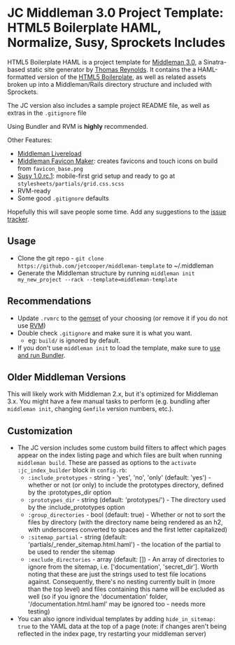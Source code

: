 # JC Middleman 3.0 Project Template: HTML5 Boilerplate HAML, Normalize, Susy, Sprockets Includes

HTML5 Boilerplate HAML is a project template for [Middleman 3.0](http://www.middlemanapp.com), a Sinatra-based static site generator by [Thomas Reynolds](http://awardwinningfjords.com/). It contains the a HAML-formatted version of the [HTML5 Boilerplate](http://www.html5boilerplate.com), as well as related assets broken up into a Middleman/Rails directory structure and included with Sprockets.

The JC version also includes a sample project README file, as well as extras in the `.gitignore` file

Using Bundler and RVM is **highly** recommended.

Other Features:

* [Middleman Livereload](https://github.com/middleman/middleman-livereload)
* [Middleman Favicon Maker](https://github.com/follmann/middleman-favicon-maker): creates favicons and touch icons on build from `favicon_base.png`
* [Susy 1.0.rc.1](http://susy.oddbird.net): mobile-first grid setup and ready to go at `stylesheets/partials/grid.css.scss`
* RVM-ready
* Some good `.gitignore` defaults

Hopefully this will save people some time. Add any suggestions to the [issue tracker](https://github.com/dannyprose/Middleman-HTML5-Boilerplate-HAML-Project-Template/issues).

## Usage

* Clone the git repo - `git clone https://github.com/jetcooper/middleman-template` to ~/.middleman
* Generate the Middleman structure by running `middleman init my_new_project --rack --template=middleman-template`

## Recommendations

* Update `.rvmrc` to the [gemset](https://rvm.io/gemsets/basics/) of your choosing (or remove it if you do not use [RVM](https://rvm.io/))
* Double check `.gitignore` and make sure it is what you want.
  * eg: `build/` is ignored by default.
* If you don't use `middleman init` to load the template, make sure to [use and run Bundler](http://gembundler.com/).

## Older Middleman Versions

This will likely work with Middleman 2.x, but it's optimized for Middleman 3.x. You might have a few manual tasks to perform (e.g. bundling after `middleman init`, changing `Gemfile` version numbers, etc.). 

## Customization
* The JC version includes some custom build filters to affect which pages appear on the index listing page and which files are built when running `middleman build`.  These are passed as options to the `activate :jc_index_builder` block in `config.rb`:
  * `:include_prototypes` - string - 'yes', 'no', 'only' (default: 'yes') - whether or not (or only) to include the prototypes directory, defined by the :prototypes_dir option
  * `:prototypes_dir` - string (default: 'prototypes/') - The directory used by the :include_prototypes option
  * `:group_directories` - bool (default: true) - Whether or not to sort the files by directory (with the directory name being rendered as an h2, with underscores converted to spaces and the first letter capitalized)
  * `:sitemap_partial` - string (default: 'partials/_render_sitemap.html.haml') - the location of the partial to be used to render the sitemap
  * `:exclude_directories` - array (default: []) - An array of directories to ignore from the sitemap, i.e. ['documentation', 'secret_dir'].  Worth noting that these are just the strings used to test file locations against.  Consequently, there's no nesting currently built in (more than the top level) and files containing this name will be excluded as well (so if you ignore the 'documentation' folder, '/documentation.html.haml' may be ignored too - needs more testing)
* You can also ignore individual templates by adding `hide_in_sitemap: true` to the YAML data at the top of a page (note: if changes aren't being reflected in the index page, try restarting your middleman server)